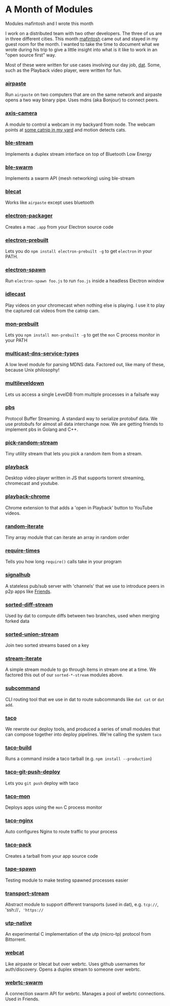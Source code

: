 <div id="header"><h1 class="title">A Month of Modules</h1></div>

Modules mafintosh and I wrote this month

I work on a distributed team with two other developers. The three of us are in three different cities. This month [mafintosh](http://github.com/mafintosh/) came out and stayed in my guest room for the month. I wanted to take the time to document what we wrote during his trip to give a little insight into what is it like to work in an "open source first" way.

Most of these were written for use cases involving our day job, [dat](http://dat-data.com/). Some, such as the Playback video player, were written for fun.

### [airpaste](https://npmjs.org/airpaste)

Run `airpaste` on two computers that are on the same network and airpaste opens a two way binary pipe. Uses mdns (aka Bonjour) to connect peers.

### [axis-camera](https://npmjs.org/axis-camera)

A module to control a webcam in my backyard from node. The webcam points at [some catnip in my yard](https://twitter.com/maxogden/status/587743809947086849) and motion detects cats.

### [ble-stream](https://npmjs.org/ble-stream)

Implements a duplex stream interface on top of Bluetooth Low Energy

### [ble-swarm](https://npmjs.org/ble-swarm)

Implements a swarm API (mesh networking) using ble-stream

### [blecat](https://npmjs.org/blecat)

Works like `airpaste` except uses bluetooth

### [electron-packager](https://npmjs.org/electron-packager)

Creates a mac `.app` from your Electron source code

### [electron-prebuilt](https://npmjs.org/electron-prebuilt)

Lets you do `npm install electron-prebuilt -g` to get `electron` in your PATH.

### [electron-spawn](https://npmjs.org/electron-spawn)

Run `electron-spawn foo.js` to run `foo.js` inside a headless Electron window

### [idlecast](https://npmjs.org/idlecast)

Play videos on your chromecast when nothing else is playing. I use it to play the captured cat videos from the catnip cam.

### [mon-prebuilt](https://npmjs.org/mon-prebuilt)

Lets you `npm install mon-prebuilt -g` to get the `mon` C process monitor in your PATH

### [multicast-dns-service-types](https://npmjs.org/multicast-dns-service-types)

A low level module for parsing MDNS data. Factored out, like many of these, because Unix philosophy!

### [multileveldown](https://npmjs.org/multileveldown)

Lets us access a single LevelDB from multiple processes in a failsafe way

### [pbs](https://npmjs.org/pbs)

Protocol Buffer Streaming. A standard way to serialize protobuf data. We use protobufs for almost all data interchange now. We are getting friends to implement pbs in Golang and C++.

### [pick-random-stream](https://npmjs.org/pick-random-stream)

Tiny utility stream that lets you pick a random item from a stream.

### [playback](https://npmjs.org/playback)

Desktop video player written in JS that supports torrent streaming, chromecast and youtube.

### [playback-chrome](https://npmjs.org/playback-chrome)

Chrome extension to that adds a 'open in Playback' button to YouTube videos.

### [random-iterate](https://npmjs.org/random-iterate)

Tiny array module that can iterate an array in random order

### [require-times](https://npmjs.org/require-times)

Tells you how long `require()` calls take in your program

### [signalhub](https://npmjs.org/signalhub)

A stateless pub/sub server with 'channels' that we use to introduce peers in p2p apps like [Friends](https://moose-team.github.io/friends).

### [sorted-diff-stream](https://npmjs.org/sorted-diff-stream)

Used by dat to compute diffs between two branches, used when merging forked data

### [sorted-union-stream](https://npmjs.org/sorted-union-stream)

Join two sorted streams based on a key

### [stream-iterate](https://npmjs.org/stream-iterate)

A simple stream module to go through items in stream one at a time. We factored this out of our `sorted-*-stream` modules above.

### [subcommand](https://npmjs.org/subcommand)

CLI routing tool that we use in dat to route subcommands like `dat cat` or `dat add`.

### [taco](https://npmjs.org/taco)

We rewrote our deploy tools, and produced a series of small modules that can compose together into deploy pipelines. We're calling the system `taco`

### [taco-build](https://npmjs.org/taco-build)

Runs a command inside a taco tarball (e.g. `npm install --production`)

### [taco-git-push-deploy](https://npmjs.org/taco-git-push-deploy)

Lets you `git push` deploy with taco

### [taco-mon](https://npmjs.org/taco-mon)

Deploys apps using the `mon` C process monitor

### [taco-nginx](https://npmjs.org/taco-nginx)

Auto configures Nginx to route traffic to your process

### [taco-pack](https://npmjs.org/taco-pack)

Creates a tarball from your app source code

### [tape-spawn](https://npmjs.org/tape-spawn)

Testing module to make testing spawned processes easier

### [transport-stream](https://npmjs.org/transport-stream)

Abstract module to support different transports (used in dat), e.g. `tcp://`, 'ssh://`, 'https://`

### [utp-native](https://npmjs.org/utp-native)

An experimental C implementation of the utp (micro-tp) protocol from Bittorrent.

### [webcat](https://npmjs.org/webcat)

Like airpaste or blecat but over webrtc. Uses github usernames for auth/discovery. Opens a duplex stream to someone over webrtc.

### [webrtc-swarm](https://npmjs.org/webrtc-swarm)

A connection swarm API for webrtc. Manages a pool of webrtc connections. Used in Friends.
